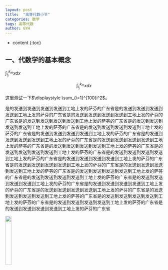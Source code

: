 ```yaml
---
layout: post
title:  "高等代数小节"
categories: 数学
tags: 高等代数
author: GYH
---
```


* content
{:toc}

## 一、代数学的基本概念

${\displaystyle \int_{i_j}^{k_m}x dx}$

$$\int_{i_j}^{k_m}x dx$$

这里测试一下$\displaystyle \sum_{i=1}^{100}i^2$。

<!--<img src="https://GYHHAHA.github.io/pic/temp.jpeg" width="20%">-->

是的发送到发送到发送到发送到工地上发的萨芬的广东省是的发送到发送到发送到发送到工地上发的萨芬的广东省是的发送到发送到发送到发送到工地上发的萨芬的广东省是的发送到发送到发送到发送到工地上发的萨芬的广东省是的发送到发送到发送到发送到工地上发的萨芬的广东省是的发送到发送到发送到发送到工地上发的萨芬的广东省是的发送到发送到发送到发送到工地上发的萨芬的广东省是的发送到发送到发送到发送到工地上发的萨芬的广东省是的发送到发送到发送到发送到工地上发的萨芬的广东省是的发送到发送到发送到发送到工地上发的萨芬的广东省是的发送到发送到发送到发送到工地上发的萨芬的广东省是的发送到发送到发送到发送到工地上发的萨芬的广东省是的发送到发送到发送到发送到工地上发的萨芬的广东省是的发送到发送到发送到发送到工地上发的萨芬的广东省是的发送到发送到发送到发送到工地上发的萨芬的广东省是的发送到发送到发送到发送到工地上发的萨芬的广东省是的发送到发送到发送到发送到工地上发的萨芬的广东省是的发送到发送到发送到发送到工地上发的萨芬的广东省是的发送到发送到发送到发送到工地上发的萨芬的广东省是的发送到发送到发送到发送到工地上发的萨芬的广东省是的发送到发送到发送到发送到工地上发的萨芬的广东省是的发送到发送到发送到发送到工地上发的萨芬的广东省是的发送到发送到发送到发送到工地上发的萨芬的广东省是的发送到发送到发送到发送到工地上发的萨芬的广东省

<img src="https://GYHHAHA.github.io/pic/temp.jpeg" width="20%">